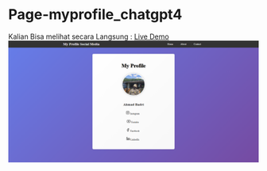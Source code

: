 # Page-myprofile_chatgpt4

Kalian Bisa melihat secara Langsung :  <a href="https://ahmadbadri25.github.io/Page-myprofile_chatgpt4/">Live Demo</a>
<img src="https://github.com/ahmadbadri25/dokumentasi/blob/8b7e3fa672cd0f91001888d567cd01b829a6cfe7/14.%20My%20Profile.png" alt="" />
